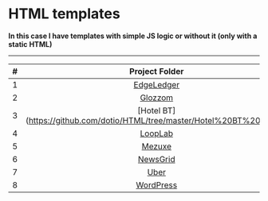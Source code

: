 # HTML templates

**In this case I have templates with simple JS logic or without it (only with a static HTML)**

---

|  #  |                                 Project Folder                                  | Live Preview                                                         |
| :-: | :-----------------------------------------------------------------------------: | -------------------------------------------------------------------- |
|  1  | [EdgeLedger](https://github.com/dotio/HTML/tree/master/EdgeLedger 'EdgeLedger') | [EdgeLedger](https://dotio.github.io/HTML/EdgeLedger/ 'EdgeLedger')  |
|  2  |   [Glozzom](https://github.com/dotio/HTML/tree/master/Glozzom-BS4 'Glozzom')    | [Glozzom](https://dotio.github.io/HTML/Glozzom-BS4/build/ 'Glozzom') |
|  3  |   [Hotel BT](https://github.com/dotio/HTML/tree/master/Hotel%20BT%20(floats)    | https://dotio.github.io/HTML/Hotel%20BT%20(floats)/                  |  |
|  4  |   [LoopLab](https://github.com/dotio/HTML/tree/master/LoopLab-BS4 'LoopLab')    | [LoopLab](https://dotio.github.io/HTML/LoopLab-BS4/build/ 'LoopLab') |
|  5  |     [Mezuxe](https://github.com/dotio/HTML/tree/master/Mezuxe-BS4 'Mezuxe')     | [Mezuxe](https://dotio.github.io/HTML/Mezuxe-BS4/build/ 'Mezuxe')    |
|  6  |    [NewsGrid](https://github.com/dotio/HTML/tree/master/NewsGrid 'NewsGrid')    | [NewsGrid](https://dotio.github.io/HTML/NewsGrid/ 'NewsGrid')        |
|  7  |          [Uber](https://github.com/dotio/HTML/tree/master/Uber 'Uber')          | [Uber](https://dotio.github.io/HTML/Uber/dev/ 'Uber')                |
|  8  |      [WordPress](https://github.com/dotio/HTML/tree/master/WP 'WordPress')      | [WordPress](https://dotio.github.io/HTML/WP/dev/ 'WordPress')        |
